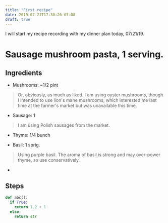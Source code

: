 ```yaml
---
title: "First recipe"
date: 2019-07-21T17:30:26-07:00
draft: true
---
```


I will start my recipe recording with my dinner plan today, 07/21/19.

# Sausage mushroom pasta, 1 serving.

## Ingredients
- Mushrooms: ~1/2 pint
> Or, obviously, as much as liked.
I am using oyster mushrooms,
though I intended to use lion's mane mushrooms,
which interested me last time at the farmer's market but was unavailable this time.

- Sausage: 1
> I am using Polish sausages from the market.

- Thyme: 1/4 bunch

- Basil: 1 sprig.
> Using purple basil.
> The aroma of basil is strong and may over-power thyme, so use conservatively.

-

## Steps
```python
def abc():
  if True:
    return 1.2 + 1
  else:
    return str
```


